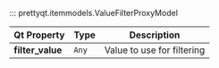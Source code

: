 ::: prettyqt.itemmodels.ValueFilterProxyModel

| Qt Property       | Type     | Description                 |
| ------------------|----------|-----------------------------|
| **filter_value**  | `Any`    | Value to use for filtering  |
